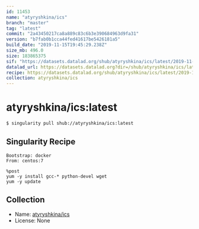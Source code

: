 ```yaml
---
id: 11453
name: "atyryshkina/ics"
branch: "master"
tag: "latest"
commit: "2a43450217ca8a889c83c6b3e390684963d9fa31"
version: "b7fab0b1cca44fed41617be5426181a5"
build_date: "2019-11-15T19:45:29.238Z"
size_mb: 496.0
size: 183865375
sif: "https://datasets.datalad.org/shub/atyryshkina/ics/latest/2019-11-15-2a434502-b7fab0b1/b7fab0b1cca44fed41617be5426181a5.sif"
datalad_url: https://datasets.datalad.org?dir=/shub/atyryshkina/ics/latest/2019-11-15-2a434502-b7fab0b1/
recipe: https://datasets.datalad.org/shub/atyryshkina/ics/latest/2019-11-15-2a434502-b7fab0b1/Singularity
collection: atyryshkina/ics
---
```


# atyryshkina/ics:latest

```bash
$ singularity pull shub://atyryshkina/ics:latest
```

## Singularity Recipe

```singularity
Bootstrap: docker
From: centos:7

%post
yum -y install gcc-* python-devel wget
yum -y update
```

## Collection

 - Name: [atyryshkina/ics](https://github.com/atyryshkina/ics)
 - License: None

